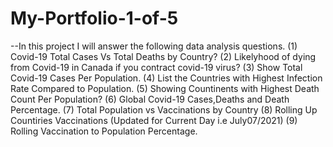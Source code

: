 # My-Portfolio-1-of-5
--In this project I will answer the following data analysis questions.
(1) Covid-19 Total Cases Vs Total Deaths by Country?
(2) Likelyhood of dying from Covid-19 in Canada if you contract covid-19 virus?
(3) Show Total Covid-19 Cases Per Population.
(4) List the Countries with Highest Infection Rate Compared to Population.
(5) Showing Countinents with Highest Death Count Per Population?
(6) Global Covid-19 Cases,Deaths and Death Percentage. 
(7) Total Population vs Vaccinations by Country
(8) Rolling Up Countiries Vaccinations (Updated for Current Day i.e July07/2021)
(9) Rolling Vaccination to Population Percentage.
